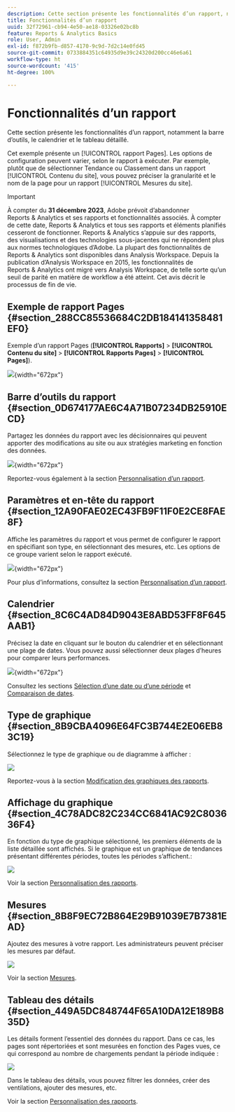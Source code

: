 ```yaml
---
description: Cette section présente les fonctionnalités d’un rapport, notamment la barre d’outils, le calendrier et le tableau détaillé.
title: Fonctionnalités d’un rapport
uuid: 32f72961-cb94-4e50-ae18-03326e02bc8b
feature: Reports & Analytics Basics
role: User, Admin
exl-id: f872b9fb-d857-4170-9c9d-7d2c14e0fd45
source-git-commit: 0733884351c64935d9e39c24320d200cc46e6a61
workflow-type: ht
source-wordcount: '415'
ht-degree: 100%

---
```


# Fonctionnalités d’un rapport

Cette section présente les fonctionnalités d’un rapport, notamment la barre d’outils, le calendrier et le tableau détaillé.

Cet exemple présente un [!UICONTROL rapport Pages]. Les options de configuration peuvent varier, selon le rapport à exécuter. Par exemple, plutôt que de sélectionner Tendance ou Classement dans un rapport [!UICONTROL Contenu du site], vous pouvez préciser la granularité et le nom de la page pour un rapport [!UICONTROL Mesures du site].

>[!IMPORTANT]
>À compter du **31 décembre 2023**, Adobe prévoit dʼabandonner Reports &amp; Analytics et ses rapports et fonctionnalités associés. À compter de cette date, Reports &amp; Analytics et tous ses rapports et éléments planifiés cesseront de fonctionner. Reports &amp; Analytics sʼappuie sur des rapports, des visualisations et des technologies sous-jacentes qui ne répondent plus aux normes technologiques dʼAdobe. La plupart des fonctionnalités de Reports &amp; Analytics sont disponibles dans Analysis Workspace. Depuis la publication d’Analysis Workspace en 2015, les fonctionnalités de Reports &amp; Analytics ont migré vers Analysis Workspace, de telle sorte quʼun seuil de parité en matière de workflow a été atteint. Cet avis décrit le processus de fin de vie.

## Exemple de rapport Pages {#section_288CC85536684C2DB184141358481EF0}

Exemple d’un rapport Pages (**[!UICONTROL Rapports]** > **[!UICONTROL Contenu du site]** > **[!UICONTROL Rapports Pages]** > **[!UICONTROL Pages]**).

![](assets/pages_report.png){width=&quot;672px&quot;}

## Barre d’outils du rapport {#section_0D674177AE6C4A71B07234DB25910ECD}

Partagez les données du rapport avec les décisionnaires qui peuvent apporter des modifications au site ou aux stratégies marketing en fonction des données.

![](assets/toolbar.png){width=&quot;672px&quot;}

Reportez-vous également à la section [Personnalisation d’un rapport](/help/analyze/reports-analytics/reports-customize/customizing-reports-overview.md).

## Paramètres et en-tête du rapport {#section_12A90FAE02EC43FB9F11F0E2CE8FAE8F}

Affiche les paramètres du rapport et vous permet de configurer le rapport en spécifiant son type, en sélectionnant des mesures, etc. Les options de ce groupe varient selon le rapport exécuté.

![](assets/settings_header.png){width=&quot;672px&quot;}

Pour plus d’informations, consultez la section [Personnalisation d’un rapport](/help/analyze/reports-analytics/reports-customize/customizing-reports-overview.md).

## Calendrier {#section_8C6C4AD84D9043E8ABD53FF8F645AAB1}

Précisez la date en cliquant sur le bouton du calendrier et en sélectionnant une plage de dates. Vous pouvez aussi sélectionner deux plages d’heures pour comparer leurs performances.

![](assets/calendar_large.png){width=&quot;672px&quot;}

Consultez les sections [Sélection d’une date ou d’une période](/help/analyze/reports-analytics/reports-customize/customizing-reports-overview.md) et [Comparaison de dates](/help/analyze/reports-analytics/reports-customize/customizing-reports-overview.md).

## Type de graphique {#section_8B9CBA4096E64FC3B744E2E06EB83C19}

Sélectionnez le type de graphique ou de diagramme à afficher :

![](assets/graph_type.png)

Reportez-vous à la section [Modification des graphiques des rapports](/help/analyze/reports-analytics/reports-customize/t-reports-graphs.md).

## Affichage du graphique {#section_4C78ADC82C234CC6841AC92C803636F4}

En fonction du type de graphique sélectionné, les premiers éléments de la liste détaillée sont affichés. Si le graphique est un graphique de tendances présentant différentes périodes, toutes les périodes s’affichent.:

![](assets/graph.png)

Voir la section [Personnalisation des rapports](/help/analyze/reports-analytics/reports-customize/customizing-reports-overview.md).

## Mesures {#section_8B8F9EC72B864E29B91039E7B7381EAD}

Ajoutez des mesures à votre rapport. Les administrateurs peuvent préciser les mesures par défaut.

![](assets/metrics.png)

Voir la section [Mesures](/help/analyze/reports-analytics/metrics.md).

## Tableau des détails {#section_449A5DC848744F65A10DA12E189B835D}

Les détails forment l’essentiel des données du rapport. Dans ce cas, les pages sont répertoriées et sont mesurées en fonction des Pages vues, ce qui correspond au nombre de chargements pendant la période indiquée :

![](assets/detail.png)

Dans le tableau des détails, vous pouvez filtrer les données, créer des ventilations, ajouter des mesures, etc.

Voir la section [Personnalisation des rapports](/help/analyze/reports-analytics/reports-customize/customizing-reports-overview.md).
